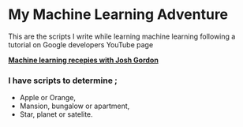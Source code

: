 # My Machine Learning Adventure

This are the scripts I write while learning machine learning following a tutorial on Google developers YouTube page

[__Machine learning recepies with Josh Gordon__](https://goo.gl/KewA03 "Machine learning recepies complete youtube playlist")

### I have scripts to determine ;
* Apple or Orange,
* Mansion, bungalow or apartment,
* Star, planet or satelite.